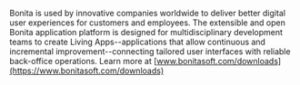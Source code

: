Bonita is used by innovative companies worldwide to deliver better digital user experiences for customers and employees. The extensible and open Bonita application platform is designed for multidisciplinary development teams to create Living Apps--applications that allow continuous and incremental improvement--connecting tailored user interfaces with reliable back-office operations.
Learn more at [www.bonitasoft.com/downloads](https://www.bonitasoft.com/downloads)


